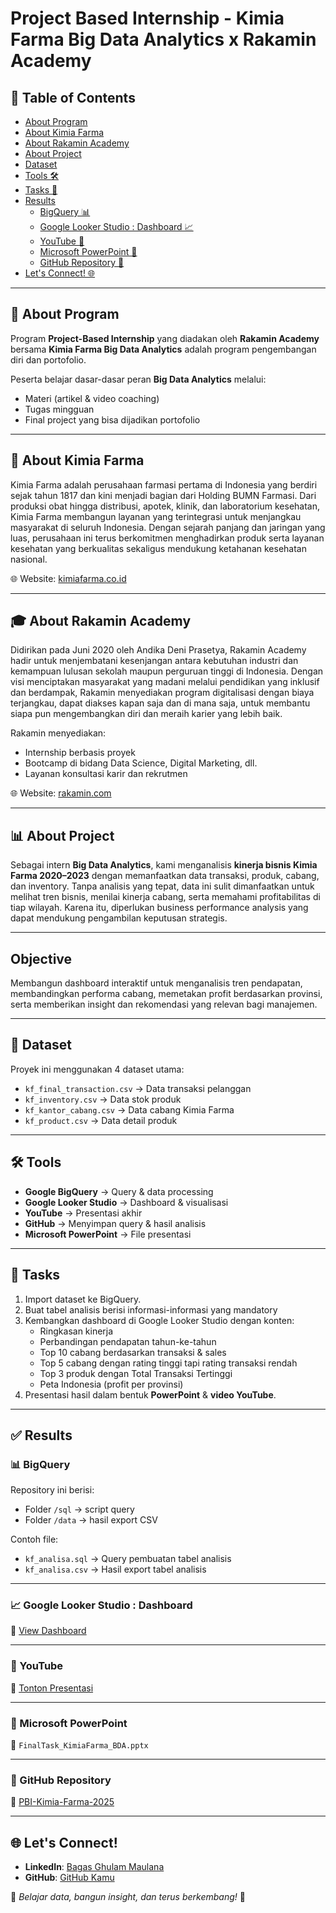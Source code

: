 # Project Based Internship - Kimia Farma Big Data Analytics x Rakamin Academy  

## 📑 Table of Contents
- [About Program](#about-program)  
- [About Kimia Farma](#about-kimia-farma)  
- [About Rakamin Academy](#about-rakamin-academy)  
- [About Project](#about-project)  
- [Dataset](#dataset)  
- [Tools 🛠️](#tools-)  
- [Tasks 🎯](#tasks-)  
- [Results](#results)  
  - [BigQuery 📊](#bigquery-)  
  - [Google Looker Studio : Dashboard 📈](#google-looker-studio--dashboard-)  
  - [YouTube 🎥](#youtube-)  
  - [Microsoft PowerPoint 📝](#microsoft-powerpoint-)  
  - [GitHub Repository 📁](#github-repository-)  
- [Let's Connect! 🌐](#lets-connect-)  

---

## 📌 About Program
Program **Project-Based Internship** yang diadakan oleh **Rakamin Academy** bersama **Kimia Farma Big Data Analytics** adalah program pengembangan diri dan portofolio.  

Peserta belajar dasar-dasar peran **Big Data Analytics** melalui:  
- Materi (artikel & video coaching)  
- Tugas mingguan  
- Final project yang bisa dijadikan portofolio  

---

## 🏥 About Kimia Farma
Kimia Farma adalah perusahaan farmasi pertama di Indonesia yang berdiri sejak tahun 1817 dan kini menjadi bagian dari Holding BUMN Farmasi. Dari produksi obat hingga distribusi, apotek, klinik, dan laboratorium kesehatan, Kimia Farma membangun layanan yang terintegrasi untuk menjangkau masyarakat di seluruh Indonesia. Dengan sejarah panjang dan jaringan yang luas, perusahaan ini terus berkomitmen menghadirkan produk serta layanan kesehatan yang berkualitas sekaligus mendukung ketahanan kesehatan nasional.  

🌐 Website: [kimiafarma.co.id](https://www.kimiafarma.co.id)  

---

## 🎓 About Rakamin Academy
Didirikan pada Juni 2020 oleh Andika Deni Prasetya, Rakamin Academy hadir untuk menjembatani kesenjangan antara kebutuhan industri dan kemampuan lulusan sekolah maupun perguruan tinggi di Indonesia. Dengan visi menciptakan masyarakat yang madani melalui pendidikan yang inklusif dan berdampak, Rakamin menyediakan program digitalisasi dengan biaya terjangkau, dapat diakses kapan saja dan di mana saja, untuk membantu siapa pun mengembangkan diri dan meraih karier yang lebih baik.  

Rakamin menyediakan:  
- Internship berbasis proyek  
- Bootcamp di bidang Data Science, Digital Marketing, dll.  
- Layanan konsultasi karir dan rekrutmen  
  
🌐 Website: [rakamin.com](https://rakamin.com)  

---

## 📊 About Project
Sebagai intern **Big Data Analytics**, kami menganalisis **kinerja bisnis Kimia Farma 2020–2023** dengan memanfaatkan data transaksi, produk, cabang, dan inventory. Tanpa analisis yang tepat, data ini sulit dimanfaatkan untuk melihat tren bisnis, menilai kinerja cabang, serta memahami profitabilitas di tiap wilayah. Karena itu, diperlukan business performance analysis yang dapat mendukung pengambilan keputusan strategis.

---

## Objective
Membangun dashboard interaktif untuk menganalisis tren pendapatan, membandingkan performa cabang, memetakan profit berdasarkan provinsi, serta memberikan insight dan rekomendasi yang relevan bagi manajemen.


---

## 📂 Dataset
Proyek ini menggunakan 4 dataset utama:  
- `kf_final_transaction.csv` → Data transaksi pelanggan  
- `kf_inventory.csv` → Data stok produk  
- `kf_kantor_cabang.csv` → Data cabang Kimia Farma  
- `kf_product.csv` → Data detail produk  

---

## 🛠️ Tools
- **Google BigQuery** → Query & data processing  
- **Google Looker Studio** → Dashboard & visualisasi  
- **YouTube** → Presentasi akhir  
- **GitHub** → Menyimpan query & hasil analisis  
- **Microsoft PowerPoint** → File presentasi  

---

## 🎯 Tasks
1. Import dataset ke BigQuery.  
2. Buat tabel analisis berisi informasi-informasi yang mandatory
3. Kembangkan dashboard di Google Looker Studio dengan konten:  
   - Ringkasan kinerja  
   - Perbandingan pendapatan tahun-ke-tahun  
   - Top 10 cabang berdasarkan transaksi & sales  
   - Top 5 cabang dengan rating tinggi tapi rating transaksi rendah
   - Top 3 produk dengan Total Transaksi Tertinggi 
   - Peta Indonesia (profit per provinsi)  
4. Presentasi hasil dalam bentuk **PowerPoint** & **video YouTube**.  

---

## ✅ Results

### 📊 BigQuery
Repository ini berisi:  
- Folder `/sql` → script query  
- Folder `/data` → hasil export CSV  

Contoh file:  
- `kf_analisa.sql` → Query pembuatan tabel analisis  
- `kf_analisa.csv` → Hasil export tabel analisis  

---

### 📈 Google Looker Studio : Dashboard  
🔗 [View Dashboard](https://lookerstudio.google.com/reporting/db61dbe0-7a2d-479b-bcc9-82a6bf5cc2e4)

---

### 🎥 YouTube  
🔗 [Tonton Presentasi](https://youtube.com/...)  

---

### 📝 Microsoft PowerPoint  
📄 `FinalTask_KimiaFarma_BDA.pptx`  

---

### 📁 GitHub Repository  
🔗 [PBI-Kimia-Farma-2025](https://github.com/Bagasgm4/PBI-Kimia-Farma-Sep-25/tree/main)

---

## 🌐 Let's Connect!
- **LinkedIn**: [Bagas Ghulam Maulana](https://linkedin.com/in/bagasghulam)  
- **GitHub**: [GitHub Kamu](https://github.com/username)  

🚀 *Belajar data, bangun insight, dan terus berkembang!* 🌟  

